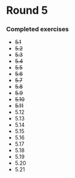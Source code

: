 # Round 5

### Completed exercises


* ~~5.1~~
* ~~5.2~~
* ~~5.3~~
* ~~5.4~~
* ~~5.5~~
* ~~5.6~~
* ~~5.7~~
* ~~5.8~~
* ~~5.9~~
* ~~5.10~~
* ~~5.11~~
* 5.12
* 5.13
* 5.14
* 5.15
* 5.16
* 5.17
* 5.18
* 5.19
* 5.20
* 5.21
